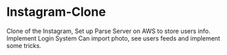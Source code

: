 # Instagram-Clone

Clone of the Instagram, Set up Parse Server on AWS to store users info.
Implement Login System
Can import photo, see users feeds and implement some tricks.
